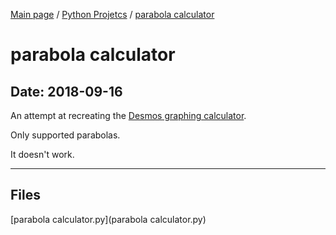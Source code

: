 [Main page](/) / [Python Projetcs](/python) / [parabola calculator](/python/2018-09-16_parabola_calculator)

# parabola calculator

## Date: 2018-09-16

An attempt at recreating the [Desmos graphing calculator](https://www.desmos.com/calculator).

Only supported parabolas.

It doesn't work.

-----

## Files

[parabola calculator.py](parabola calculator.py)